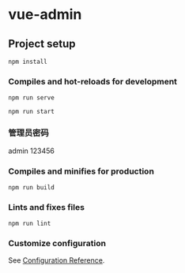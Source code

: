# vue-admin

## Project setup
```
npm install
```

### Compiles and hot-reloads for development
```
npm run serve

npm run start
```
### 管理员密码
admin
123456

### Compiles and minifies for production
```
npm run build
```

### Lints and fixes files
```
npm run lint
```

### Customize configuration
See [Configuration Reference](https://cli.vuejs.org/config/).
